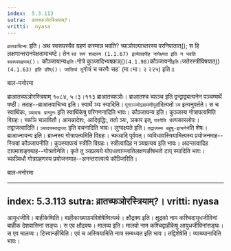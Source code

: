 ```yaml
---
index:  5.3.113
sutra:  व्रातच्फञोरस्त्रियाम्?।
vritti:  nyasa
---
```


`व्रातवाचिभ्यः` इति। अथ स्वरूपस्यैव ग्रहणं कस्मान्न भवति? च्फञोरल्पाच्तरस्य परनिपातात्(); स हि लक्षणान्तरानपेक्षतामाचष्टे। तेन `स्वं रूपं शब्दस्य (1.1.67) इत्येतदपीह नापेक्ष्यत इति न भवति स्वरूपग्रहणम्()। `कौञ्जायान्यः` इति। `गोत्रे कुञ्जादिभ्यश्च्फञ्()` (4.1.98) `कौञ्जायनो` इति। `जतेरस्त्रीविषयात्()` (4.1.63) इति ङीष्()। जातित्वं तु `गोत्रं च चरणैः सह` (मा।भा। २ २२५) इति॥ 




बाल-मनोरमा

ब्राआतच्फञोरस्त्रियाम् १०८४, ५।३।११३ ब्राआतच्फञोः। ब्राआतश्च च्फञ्च इति द्वन्द्वाद्व्यत्यनेन पञ्चम्यर्थे षष्ठी। तदाह--ब्राआतवाचिभ्य इति। स्वार्थे ञ्यः स्यादिति। `पूगाञ्ञ्योऽग्रामणीपूर्वा`दित्यतो `ञ्य` इत्यनुवर्तते। स च स्वार्थिकः, `ञ्यादयः प्राग्वुनः` इति स्वार्थिकेषु परिगणनादिति भावः। कौञ्जायन्य इति। कुञ्जस्य गोत्रापत्यमिति विग्रहः। च्फञि चञावितौ। आयन्नादेशः, आदिवृद्धिः, ततो ञ्यः, ञकार इत्, `यस्येति चे`त्यकारलोपः। तद्वाजत्वादिति। `ञ्यादयस्तद्राजाः` इति वचनादिति भावः। लुग्वक्ष्यते इति। `तद्राजस्य बहुषु-इत्यनेने`ति शेषः। ब्राआध्नायन्य इति। ब्राध्नस्य गोत्रापत्यमिति विग्रहः। च्फञादि पूर्ववत्। व्यविधावस्त्रियामित्यस्य प्रयोजनमाह--स्त्रियां कौञ्जायनीति। कुञ्स्यापत्यं स्त्रीति विग्रहः। स्त्रीत्वादिह न ञ्यप्रत्यय इति भावः। अदन्तत्वादिह टापमाशङ्क्याह--गोत्रत्वेनेति। कृते तु ञ्यप्रत्यये योपधत्वाज्जातिलक्षणङीषभावे टाप् स्यादिति भावः। च्फञ्विधौ गोत्रग्रहणस्य प्रयोजनमाह--अनन्तरात्पत्ये कौञ्जिरिति। 


बाल-मनोरमा

---
index:  5.3.113
sutra:  व्रातच्फञोरस्त्रियाम्?।
vritti:  nyasa
---

आयुधजीवि। बाहीकेष्विति। बाहीकाख्यग्रामविशेषेष्वित्यर्थः। क्षौद्रक्य इति। क्षुद्रको नाम कश्चिदायुधजीविनां बाहीक देशवासिनां सङ्घः। स एव क्षौद्रक्यः। मालव्य इति। मालवो नाम कश्चिद्वाहीकेषु आयुधजीविनांसङ्घः। स एव मालव्यः। टित्त्वान्ङीबिति। एवं च अस्त्रियामिति नात्र सम्बध्यत इति भावः। तद्विशेषेति। व्याख्यानादिति भावः।
